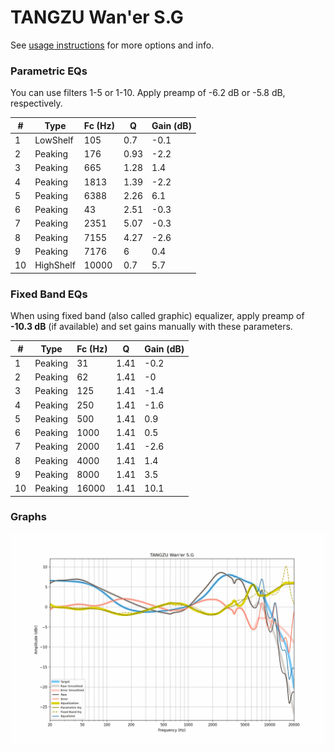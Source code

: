 # TANGZU Wan'er S.G
See [usage instructions](https://github.com/jaakkopasanen/AutoEq#usage) for more options and info.

### Parametric EQs
You can use filters 1-5 or 1-10. Apply preamp of -6.2 dB or -5.8 dB, respectively.

|   # | Type      |   Fc (Hz) |    Q |   Gain (dB) |
|-----|-----------|-----------|------|-------------|
|   1 | LowShelf  |       105 | 0.7  |        -0.1 |
|   2 | Peaking   |       176 | 0.93 |        -2.2 |
|   3 | Peaking   |       665 | 1.28 |         1.4 |
|   4 | Peaking   |      1813 | 1.39 |        -2.2 |
|   5 | Peaking   |      6388 | 2.26 |         6.1 |
|   6 | Peaking   |        43 | 2.51 |        -0.3 |
|   7 | Peaking   |      2351 | 5.07 |        -0.3 |
|   8 | Peaking   |      7155 | 4.27 |        -2.6 |
|   9 | Peaking   |      7176 | 6    |         0.4 |
|  10 | HighShelf |     10000 | 0.7  |         5.7 |

### Fixed Band EQs
When using fixed band (also called graphic) equalizer, apply preamp of **-10.3 dB** (if available) and set gains manually with these parameters.

|   # | Type    |   Fc (Hz) |    Q |   Gain (dB) |
|-----|---------|-----------|------|-------------|
|   1 | Peaking |        31 | 1.41 |        -0.2 |
|   2 | Peaking |        62 | 1.41 |        -0   |
|   3 | Peaking |       125 | 1.41 |        -1.4 |
|   4 | Peaking |       250 | 1.41 |        -1.6 |
|   5 | Peaking |       500 | 1.41 |         0.9 |
|   6 | Peaking |      1000 | 1.41 |         0.5 |
|   7 | Peaking |      2000 | 1.41 |        -2.6 |
|   8 | Peaking |      4000 | 1.41 |         1.4 |
|   9 | Peaking |      8000 | 1.41 |         3.5 |
|  10 | Peaking |     16000 | 1.41 |        10.1 |

### Graphs
![](./TANGZU%20Wan'er%20S.G.png)
